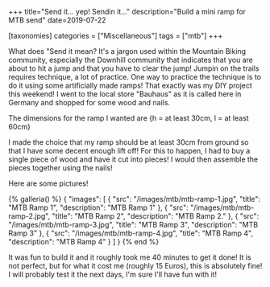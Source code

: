 +++
title="Send it... yep! Sendin it..."
description="Build a mini ramp for MTB send"
date=2019-07-22

[taxonomies]
categories = ["Miscellaneous"]
tags = ["mtb"]
+++


What does "Send it mean? It's a jargon used within the Mountain Biking community, especially the Downhill community that indicates that you are about to hit a jump and that you have to clear the jump! 
Jumpin on the trails requires technique, a lot of practice. One way to practice the technique is to do it using some artificially made ramps! That exactly 
was my DIY project this weekend! I went to the local store "Bauhaus" as it is called here in Germany and shopped for some wood and nails.

The dimensions for the ramp I wanted are {h = at least 30cm, l = at least 60cm}

<p>I made the choice that my ramp should be at least 30cm from ground so that I have some decent enough lift off! For this to happen, I had to buy a single 
piece of wood and have it cut into pieces! I would then assemble the pieces together using the nails!

Here are some pictures!

{% galleria() %}
{
    "images": [
        {
            "src": "/images/mtb/mtb-ramp-1.jpg",
            "title": "MTB Ramp 1",
            "description": "MTB Ramp 1"
        },
        {
            "src": "/images/mtb/mtb-ramp-2.jpg",
            "title": "MTB Ramp 2",
            "description": "MTB Ramp 2."
        },
        {
            "src": "/images/mtb/mtb-ramp-3.jpg",
            "title": "MTB Ramp 3",
            "description": "MTB Ramp 3"
        },
        {
            "src": "/images/mtb/mtb-ramp-4.jpg",
            "title": "MTB Ramp 4",
            "description": "MTB Ramp 4"
        }
    ]
}
{% end %}

It was fun to build it and it roughly took me 40 minutes to get it done! It is not perfect, but for what it cost me (roughly 15 Euros), this is absolutely 
fine! I will probably test it the next days, I'm sure I'll have fun with it!